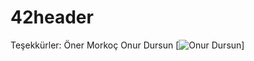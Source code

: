 # 42header

Teşekkürler: Öner Morkoç Onur Dursun
[![Onur Dursun](https://github.com/onur55-tr.png?size=50)]
